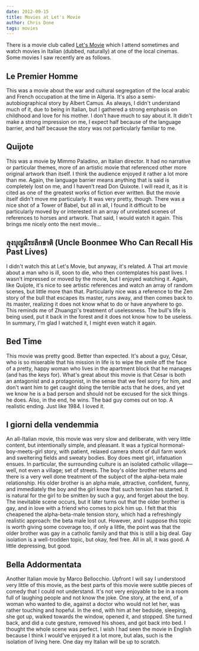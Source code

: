 ```yaml
---
date: 2012-09-15
title: Movies at Let's Movie
author: Chris Done
tags: movies
---
```


There is a movie club called [Let's Movie](http://letsmovie.it) which
I attend sometimes and watch movies in Italian (dubbed, naturally) at
one of the local cinemas. Some movies I saw recently are as follows.

## Le Premier Homme

This was a movie about the war and cultural segregation of the local
arabic and French occupation at the time in Algeria. It's also a
semi-autobiographical story by Albert Camus. As always, I didn't
understand much of it, due to being in Italian, but I gathered a
strong emphasis on childhood and love for his mother. I don't have
much to say about it. It didn't make a strong impression on me, I
expect half because of the language barrier, and half because the
story was not particularly familiar to me.

## Quijote

This was a movie by Mimmo Paladino, an Italian director. It had no
narrative or particular themes, more of an artistic movie that
referenced other more original artwork than itself. I think the
audience enjoyed it rather a lot more than me. Again, the language
barrier means anything that is said is completely lost on me, and I
haven't read Don Quixote. I will read it, as it is cited as one of the
greatest works of fiction ever written. But the movie itself didn't
move me particularly. It was very pretty, though. There was a nice
shot of a Tower of Babel, but all in all, I found it difficult to be
particularly moved by or interested in an array of unrelated scenes of
references to horses and artwork. That said, I would watch it
again. This brings me nicely onto the next movie…

## ลุงบุญมีระลึกชาติ (Uncle Boonmee Who Can Recall His Past Lives)

I didn't watch this at Let's Movie, but anyway, it's related. A Thai
art movie about a man who is ill, soon to die, who then contemplates
his past lives. I wasn't impressed or moved by the movie, but I
enjoyed watching it. Again, like Quijote, it's nice to see artistic
references and watch an array of random scenes, but little more than
that. Particularly nice was a reference to the Zen story of the bull
that escapes its master, runs away, and then comes back to its master,
realizing it does not know what to do or have anywhere to go. This
reminds me of Zhuangzi's treatment of uselessness. The bull's life is
being used, put it back in the forest and it does not know how to be
useless. In summary, I'm glad I watched it, I might even watch it
again.

## Bed Time

This movie was pretty good. Better than expected. It's about a guy,
César, who is so miserable that his mission in life is to wipe the
smile off the face of a pretty, happy woman who lives in the apartment
block that he manages (and has the keys for). What's great about this
movie is that César is both an antagonist and a protagonist, in the
sense that we feel sorry for him, and don't want him to get caught
doing the terrible acts that he does, and yet we know he is a bad
person and should not be excused for the sick things he does. Also, in
the end, he wins. The bad guy comes out on top. A realistic
ending. Just like 1984. I loved it.

## I giorni della vendemmia

An all-Italian movie, this movie was very slow and deliberate, with
very little content, but intentionally simple, and pleasant. It was
a typical hormonal-boy-meets-girl story, with patient, relaxed camera
shots of dull farm work and sweltering fields and sweaty bodies. Boy
does meet girl, infatuation ensues. In particular, the surrounding
culture is an isolated catholic village—well, not even a village; set
of streets. The boy's older brother returns and there is a very well
done treatment of the subject of the alpha-beta male relationship. His
older brother is an alpha male, attractive, confident, funny, and
immediately the boy and the girl know that such tension has
started. It is natural for the girl to be smitten by such a guy, and
forget about the boy. The inevitable scene occurs, but it later turns
out that the older brother is gay, and in love with a friend who comes
to pick him up. I felt that this cheapened the alpha-beta-male tension
story, which had a refreshingly realistic approach: the beta male lost
out. However, and I suppose this topic is worth giving some coverage
too, if only a little, the point was that the older brother was gay in
a catholic family and that this is still a big deal. Gay isolation is
a well-trodden topic, but okay, feel free. All in all, it was good. A
little depressing, but good.

## Bella Addormentata

Another Italian movie by Marco Bellocchio. Upfront I will say I
understood very little of this movie, as the best parts of this movie
were subtle pieces of comedy that I could not understand. It's not
very enjoyable to be in a room full of laughing people and not know
the joke. One story, at the end, of a woman who wanted to die, against
a doctor who would not let her, was rather touching and hopeful. In
the end, with him at her bedside, sleeping, she got up, walked towards
the window, opened it, and stopped. She turned back, and did a cute
gesture, removed his shoes, and got back into bed. I thought the whole
scene was perfect. I wish I had seen the movie in English because I
think I would've enjoyed it a lot more, but alas, such is the
isolation of living here. One day my Italian will be up to scratch.
